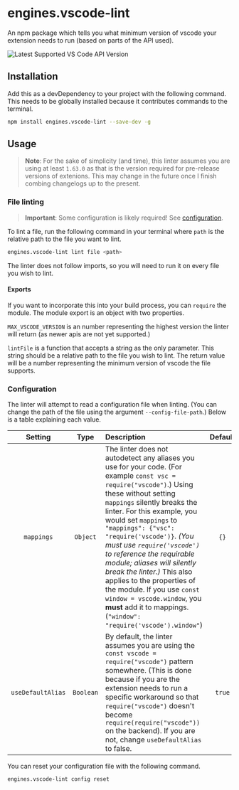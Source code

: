 # engines.vscode-lint

An npm package which tells you what minimum version of vscode your extension needs to run (based on parts of the API used).

![Latest Supported VS Code API Version](https://img.shields.io/badge/Latest%20Supported%20VS%20Code%20API%20Version-1.65.0-darkblue)

## Installation

Add this as a devDependency to your project with the following command.
This needs to be globally installed because it contributes commands to the terminal.

```bash
npm install engines.vscode-lint --save-dev -g
```

## Usage

> **Note**: For the sake of simplicity (and time), this linter assumes you are using at least `1.63.0` as that is the version required for pre-release versions of extenions.
> This may change in the future once I finish combing changelogs up to the present.

### File linting

> **Important**: Some configuration is likely required! See [configuration](#configuration).

To lint a file, run the following command in your terminal where `path` is the relative path to the file you want to lint.

```bash
engines.vscode-lint lint file <path>
```

The linter does not follow imports, so you will need to run it on every file you wish to lint.

#### Exports

If you want to incorporate this into your build process, you can `require` the module.
The module export is an object with two properties.

`MAX_VSCODE_VERSION` is an number representing the highest version the linter will return (as newer apis are not yet supported.)

`lintFile` is a function that accepts a string as the only parameter.
This string should be a relative path to the file you wish to lint.
The return value will be a number representing the minimum version of vscode the file supports.

### Configuration

The linter will attempt to read a configuration file when linting.
(You can change the path of the file using the argument `--config-file-path`.)
Below is a table explaining each value.

|      Setting      |   Type    | Description                                                                                                                                                                                                                                                                                                                                                                                                                                                                                                                                                           | Default |
| :---------------: | :-------: | :-------------------------------------------------------------------------------------------------------------------------------------------------------------------------------------------------------------------------------------------------------------------------------------------------------------------------------------------------------------------------------------------------------------------------------------------------------------------------------------------------------------------------------------------------------------------- | :-----: |
|    `mappings`     | `Object`  | The linter does not autodetect any aliases you use for your code. (For example `const vsc = require("vscode")`.) Using these without setting `mappings` silently breaks the linter. For this example, you would set `mappings` to `"mappings": {"vsc": "require('vscode')}`. _(You must use `require('vscode')` to reference the requirable module; aliases will silently break the linter.)_ This also applies to the properties of the module. If you use `const window = vscode.window`, you **must** add it to mappings. (`"window": "require('vscode').window"`) |  `{}`   |
| `useDefaultAlias` | `Boolean` | By default, the linter assumes you are using the `const vscode = require("vscode")` pattern somewhere. (This is done because if you are the extension needs to run a specific workaround so that `require("vscode")` doesn't become `require(require("vscode"))` on the backend). If you are not, change `useDefaultAlias` to false.                                                                                                                                                                                                                                  | `true`  |

You can reset your configuration file with the following command.

```bash
engines.vscode-lint config reset
```
